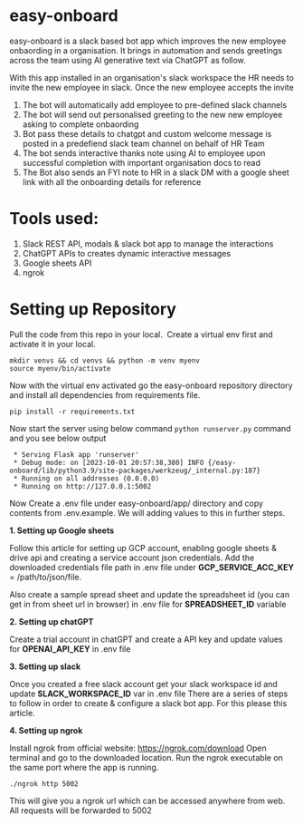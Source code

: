 # easy-onboard

easy-onboard is a slack based bot app which improves the new employee onbaording in a organisation. It brings in automation and sends greetings across the team using AI generative text via ChatGPT as follow. 

With this app installed in an organisation's slack workspace the HR needs to invite the new employee in slack. Once the new employee accepts the invite

1. The bot will automatically add employee to pre-defined slack channels
3. The bot will send out personalised greeting to the new new employee asking to complete onbaording
4. Bot pass these details to chatgpt and custom welcome message is posted in a predefiend slack team channel on behalf of HR Team
6. The bot sends interactive thanks note using AI to employee upon successful completion with important organisation docs to read
8. The Bot also sends an FYI note to HR in a slack DM with a google sheet link with all the onboarding details for reference
 
# Tools used:

1. Slack REST API, modals & slack bot app to manage the interactions
2. ChatGPT APIs to creates dynamic interactive messages
3. Google sheets API
4. ngrok

# Setting up Repository

Pull the code from this repo in your local. 
Create a virtual env first and activate it in your local. 
```
mkdir venvs && cd venvs && python -m venv myenv
source myenv/bin/activate
```
Now with the virtual env activated go the easy-onboard repository directory and install all dependencies from requirements file.
```
pip install -r requirements.txt
```

Now start the server using below command ```python runserver.py``` command and you see below output
```
 * Serving Flask app 'runserver'
 * Debug mode: on [2023-10-01 20:57:38,380] INFO {/easy-onboard/lib/python3.9/site-packages/werkzeug/_internal.py:187}
 * Running on all addresses (0.0.0.0)
 * Running on http://127.0.0.1:5002
```

Now Create a .env file under easy-onboard/app/ directory and copy contents from .env.example. We will adding values to this in further steps.

**1. Setting up Google sheets**

Follow this article for setting up GCP account, enabling google sheets & drive api and creating a service account json credentials. Add the downloaded credentials file path in .env file under **GCP_SERVICE_ACC_KEY** = /path/to/json/file.

Also create a sample spread sheet and update the spreadsheet id (you can get in from sheet url in browser) in .env file for **SPREADSHEET_ID** variable

**2. Setting up chatGPT**

Create a trial account in chatGPT and create a API key and update values for **OPENAI_API_KEY** in .env file

**3. Setting up slack**

Once you created a free slack account get your slack workspace id and update **SLACK_WORKSPACE_ID** var in .env file
There are a series of steps to follow in order to create & configure a slack bot app. For this please this article.

**4. Setting up ngrok**

Install ngrok from official website: https://ngrok.com/download
Open terminal and go to the downloaded location. Run the ngrok executable on the same port where the app is running.
```
./ngrok http 5002
```
This will give you a ngrok url which can be accessed anywhere from web. All requests will be forwarded to 5002
